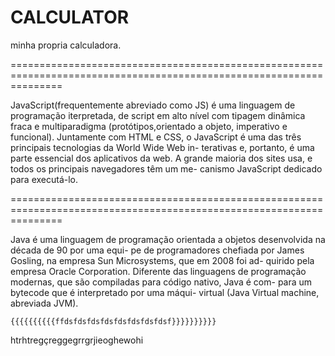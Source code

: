 # CALCULATOR
 minha propria calculadora.

=====================================================================================================================

JavaScript(frequentemente abreviado como JS) é 
uma linguagem de programação iterpretada, de
script em alto nível com tipagem dinâmica fraca e 
multiparadigma (protótipos,orientado a objeto,
imperativo e funcional).
Juntamente com HTML e CSS, o JavaScript é uma das 
três principais tecnologias da World Wide Web in-
terativas e, portanto, é uma parte essencial dos 
aplicativos da web. A grande maioria dos sites 
usa, e todos os principais navegadores têm um me-
canismo JavaScript dedicado para executá-lo.

=====================================================================================================================

Java é uma linguagem de programação orientada a 
objetos desenvolvida na década de 90 por uma equi-
pe de programadores chefiada por James Gosling,
na empresa Sun Microsystems, que em 2008 foi ad-
quirido pela empresa Oracle Corporation.
Diferente das linguagens de programação modernas,
que são compiladas para código nativo, Java é com-
para um bytecode que é interpretado por uma máqui-
virtual (Java Virtual machine, abreviada JVM).


`{{{{{{{{{{ffdsfdsfdsfdsfdsfdsfdsfdsf}}}}}}}}}}`



htrhtregçreggegrrgrjieoghewohi




